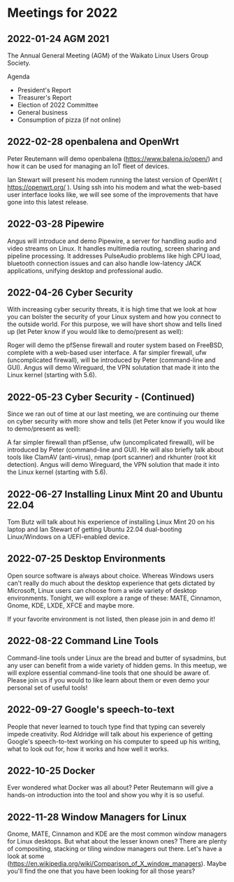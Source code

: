 # Meetings for 2022

## 2022-01-24 AGM 2021

The Annual General Meeting (AGM) of the Waikato Linux Users Group Society.

Agenda
* President's Report
* Treasurer's Report
* Election of 2022 Committee
* General business
* Consumption of pizza (if not online)

## 2022-02-28 openbalena and OpenWrt

Peter Reutemann will demo openbalena (https://www.balena.io/open/) and how it can be used for managing an IoT fleet of devices.

Ian Stewart will present his modem running the latest version of OpenWrt ( https://openwrt.org/ ). Using ssh into his modem and what the web-based user interface looks like, we will see some of the improvements that have gone into this latest release.

## 2022-03-28 Pipewire

Angus will introduce and demo Pipewire, a server for handling audio and video streams on Linux. It handles multimedia routing, screen sharing and pipeline processing. It addresses PulseAudio problems like high CPU load, bluetooth connection issues and can also handle low-latency JACK applications, unifying desktop and professional audio.

## 2022-04-26 Cyber Security

With increasing cyber security threats, it is high time that we look at how you can bolster the security of your Linux system and how you connect to the outside world. For this purpose, we will have short show and tells lined up (let Peter know if you would like to demo/present as well):

Roger will demo the pfSense firewall and router system based on FreeBSD, complete with a web-based user interface.
A far simpler firewall, ufw (uncomplicated firewall), will be introduced by Peter (command-line and GUI).
Angus will demo Wireguard, the VPN solutation that made it into the Linux kernel (starting with 5.6).

## 2022-05-23 Cyber Security - (Continued)

Since we ran out of time at our last meeting, we are continuing our theme on cyber security with more show and tells (let Peter know if you would like to demo/present as well):

A far simpler firewall than pfSense, ufw (uncomplicated firewall), will be introduced by Peter (command-line and GUI). He will also briefly talk about tools like ClamAV (anti-virus), nmap (port scanner) and rkhunter (root kit detection).
Angus will demo Wireguard, the VPN solution that made it into the Linux kernel (starting with 5.6).

## 2022-06-27 Installing Linux Mint 20 and Ubuntu 22.04

Tom Butz will talk about his experience of installing Linux Mint 20 on his laptop and Ian Stewart of getting Ubuntu 22.04 dual-booting Linux/Windows on a UEFI-enabled device.

## 2022-07-25 Desktop Environments

Open source software is always about choice. Whereas Windows users can't really do much about the desktop experience that gets dictated by Microsoft, Linux users can choose from a wide variety of desktop environments. Tonight, we will explore a range of these: MATE, Cinnamon, Gnome, KDE, LXDE, XFCE and maybe more.

If your favorite environment is not listed, then please join in and demo it!

## 2022-08-22 Command Line Tools

Command-line tools under Linux are the bread and butter of sysadmins, but any user can benefit from a wide variety of hidden gems. In this meetup, we will explore essential command-line tools that one should be aware of. Please join us if you would to like learn about them or even demo your personal set of useful tools!

## 2022-09-27 Google's speech-to-text

People that never learned to touch type find that typing can severely impede creativity. Rod Aldridge will talk about his experience of getting Google's speech-to-text working on his computer to speed up his writing, what to look out for, how it works and how well it works.

## 2022-10-25 Docker

Ever wondered what Docker was all about? Peter Reutemann will give a hands-on introduction into the tool and show you why it is so useful.

## 2022-11-28 Window Managers for Linux

Gnome, MATE, Cinnamon and KDE are the most common window managers for Linux desktops. But what about the lesser known ones? There are plenty of compositing, stacking or tiling window managers out there. Let's have a look at some (https://en.wikipedia.org/wiki/Comparison_of_X_window_managers). Maybe you'll find the one that you have been looking for all those years?
